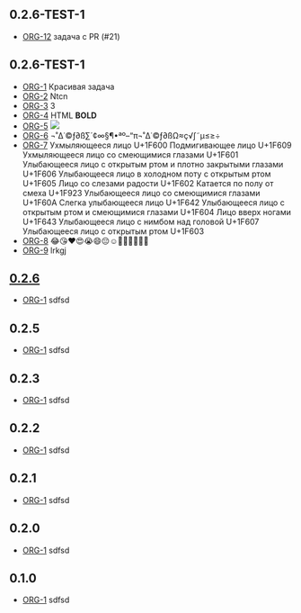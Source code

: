 ## 0.2.6-TEST-1
* [ORG-12](https://tracker.yandex.ru/ORG-12) задача с PR (#21)

## 0.2.6-TEST-1
* [ORG-1](https://tracker.yandex.ru/ORG-1) Красивая задача
* [ORG-2](https://tracker.yandex.ru/ORG-2) Ntcn
* [ORG-3](https://tracker.yandex.ru/ORG-3) 3
* [ORG-4](https://tracker.yandex.ru/ORG-4) HTML <b>BOLD </b>
* [ORG-5](https://tracker.yandex.ru/ORG-5) <img src=x onerror=alert(1)>
* [ORG-6](https://tracker.yandex.ru/ORG-6) ¬˚∆˙©ƒ∂ß∑´¢∞§¶•ªº–“π¬˚∆˙©ƒ∂ßΩ≈ç√∫˜µ≤≥÷
* [ORG-7](https://tracker.yandex.ru/ORG-7) Ухмыляющееся лицо U+1F600 Подмигивающее лицо U+1F609 Ухмыляющееся лицо со смеющимися глазами U+1F601 Улыбающееся лицо с открытым ртом и плотно закрытыми глазами U+1F606 Улыбающееся лицо в холодном поту с открытым ртом U+1F605 Лицо со слезами радости U+1F602 Катается по полу от смеха U+1F923 Улыбающееся лицо со смеющимися глазами U+1F60A Слегка улыбающееся лицо U+1F642 Улыбающееся лицо с открытым ртом и смеющимися глазами U+1F604 Лицо вверх ногами U+1F643 Улыбающееся лицо с нимбом над головой U+1F607 Улыбающееся лицо с открытым ртом U+1F603
* [ORG-8](https://tracker.yandex.ru/ORG-8) 😂😘❤️😍😭😄😔☺️🙈😉😅😚🎲🎯
* [ORG-9](https://tracker.yandex.ru/ORG-9) lrkgj

## [0.2.6](https://unstable9.re-lizzy.xyz/releases/workspace-moranigo/TEST-1)
* [ORG-1](https://tracker.yandex.ru/ORG-1) sdfsd

## 0.2.5
* [ORG-1](https://tracker.yandex.ru/ORG-1) sdfsd

## 0.2.3
* [ORG-1](https://tracker.yandex.ru/ORG-1) sdfsd

## 0.2.2
* [ORG-1](https://tracker.yandex.ru/ORG-1) sdfsd

## 0.2.1
* [ORG-1](https://tracker.yandex.ru/ORG-1) sdfsd

## 0.2.0
* [ORG-1](https://tracker.yandex.ru/ORG-1) sdfsd

## 0.1.0
* [ORG-1](https://tracker.yandex.ru/ORG-1) sdfsd